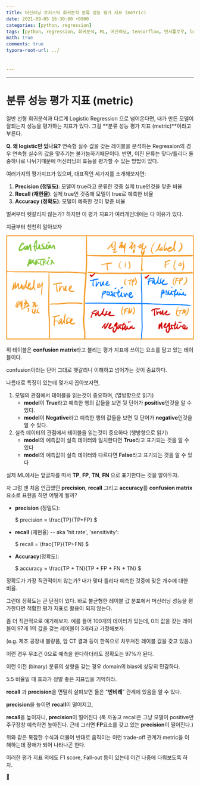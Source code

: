 ```yaml
---
title: 머신러닝 로지스틱 회귀분석 분류 성능 평가 지표 (metric)
date: 2021-09-05 16:30:00 +0900
categories: [python, regression]
tags: [python, regression, 회귀분석, ML, 머신러닝, tensorflow, 텐서플로우, logistic, 로지스틱] 
math: true
comments: true
typora-root-url: ../


---
```


---

# 분류 성능 평가 지표 (metric)

일반 선형 회귀분석과 다르게 Logistic Regression 으로 넘어온다면, 내가 만든 모델이 잘되는지 성능을 평가하는 지표가 있다. 그걸 **분류 성능 평가 지표 (metric)**이라고 부른다.

**Q. 왜 logistic만 있나요?** 연속형 실수 값을 갖는 레이블을 분석하는 Regression의 경우 연속형 실수의 값을 맞추기는 불가능하기때문이다. 반면, 이진 분류는 맞다/틀리다 둘 중하나로 나뉘기때문에 머신러닝의 효능을 평가할 수 있는 방법이 있다.

여러가지의 평가지표가 있으며, 대표적인 세가지를 소개해보자면:

1. **Precision (정밀도)**: 모델이 true라고 분류한 것중 실제 true인것을 맞춘 비율
2. **Recall (재현율)**: 실제 true인 것중에 모델이 true로 예측한 비율
3. **Accuracy (정확도)**: 모델이 예측한 것이 맞춘 비율

벌써부터 헷갈리지 않는가? 하지만 이 평가 지표가 여러개인데에는 다 이유가 있다. 

지금부터 천천히 알아보자

![metric](/../assets/images/regression/metric.png)

위 테이블은 **confusion matrix**라고 불리는 평가 지표에 쓰이는 요소를 담고 있는 테이블이다. 

confusion이라는 단어 그대로 헷갈리니 이해하고 넘어가는 것이 중요하다.

나름대로 특징이 있는데 몇가지 꼽아보자면, 

1. 모델의 관점에서 테이블을 읽는것이 중요하며, (열방향으로 읽기) 
   - **model**이 **True**라고 예측한 행의 값들을 보면 뒷 단어가 **positive**인것을 알 수 있다. 
   - **model**이 **Negative**라고 예측한 행의 값들을 보면 뒷 단어가 **negative**인것을 알 수 있다. 
2. 실측 데이터의 관점에서 테이블을 읽는것이 중요하다 (행방향으로 읽기)
   - **model**의 예측값이 실측 데이터와 일치한다면 **True**라고 표기되는 것을 알 수 있다
   - **model**의 예측값이 실측 데이터와 다르다면 **False**라고 표기되는 것을 알 수 있다

실제 ML에서는 앞글자를 따서 **TP**, **FP**, **TN**, **FN** 으로 표기한다는 것을 알아두자.

자 그럼 맨 처음 언급했던 **precision**, **recall** 그리고 **accuracy**를 **confusion matrix**요소로 표현을 하면 어떻게 될까?

* **precision** (정밀도): 

  $ precision = \frac{TP}{TP+FP} $

* **recall** (재현율) -- aka 'hit rate', 'sensitivity':

  $ recall = \frac{TP}{TP+FN} $ 

* **Accuracy**(정확도):

  $ accuracy = \frac{TP + TN}{TP + FP + FN + TN} $

정확도가 가장 직관적이지 않는가? 내가 맞다 틀리다 예측한 것중에 맞은 개수에 대한 비율. 

그런데 정확도는 큰 단점이 있다. 바로 불균형한 레이블 값 분포에서 머신러닝 성능을 평가한다면 적합한 평가 지표로 활용이 되지 않는다. 

좀 더 직관적으로 얘기해보자. 예를 들어 100개의 데이터가 있는데, 0의 값을 갖는 레이블이 97개 1의 값을 갖는 레이블이 3개라고 가정해보자.

(e.g. 제조 공장내 불량품, 암 CT 결과 등이 한쪽으로 치우쳐진 레이블 값을 갖고 있음.)

이런 경우 무조건 0으로 예측을 한다하더라도 정확도는 97%가 된다. 

이런 이전 (binary) 분류의 성향을 갖는 경우 domain의 bias에 상당히 민감하다.

5:5 비율일 때 효과가 정말 좋은 지표임을 기억하라.



**recall** 과 **precision**을 면밀히 살펴보면 둘은 "**반비례**" 관계에 있음을 알 수 있다. 

**precision**을 높이면 **recall**이 떨어지고, 

**recall**을 높이자니, **precision**이 떨어진다     (툭 까놓고 recall은 그냥 모델이 positive만 주구장창 예측하면 높아진다. 근데 그러면 **FP**요소를 갖고 있는 **precision**이 떨어진다.)

위와 같은 복잡한 수식과 더불어 반대로 움직이는 이런 trade-off 관계가 metric을 이해하는데 장애가 되어 나타나곤 한다.



이러한 평가 지표 외에도 F1 score, Fall-out 등이 있는데 이건 나중에 다뤄보도록 하자.

👋 